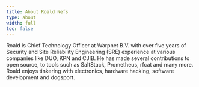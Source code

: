 ```yaml
---
title: About Roald Nefs
type: about
width: full
toc: false
---
```


Roald is Chief Technology Officer at Warpnet B.V. with over five years of Security and Site Reliability Engineering (SRE) experience at various companies like DUO, KPN and CJIB. He has made several contributions to open source, to tools such as SaltStack, Prometheus, rfcat and many more. Roald enjoys tinkering with electronics, hardware hacking, software development and dogsport.